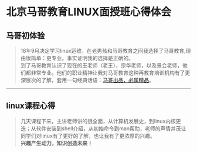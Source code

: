 # 北京马哥教育LINUX面授班心得体会    
## 马哥初体验   
  > 18年9月决定学习linux运维，在老男孩和马哥教育之间我选择了马哥教育,理由很简单：更专业。事实证明我的选择是正确的。</br>
  > 到了马哥教育认识了现在的王老师（老王），宗华老师，以及景会老师，他们都非常专业。他们的职业精神让我对马哥教育这种再教育培训机构有了更深层次的了解，套用一句经典话语：[马哥出品，必属精品](http://www.magedu.com/)。
***
## linux课程心得  
> 几天课程下来，主讲老师讲的很全面，从计算机发展史，到linux内核更迭；从软件安装到shell介绍，从初始命令到man帮助，老师的声情并茂让同学们对linux有了更好的了解，也让我有了更浓厚的兴趣。  
**兴趣产生动力，知识创造未来！**
